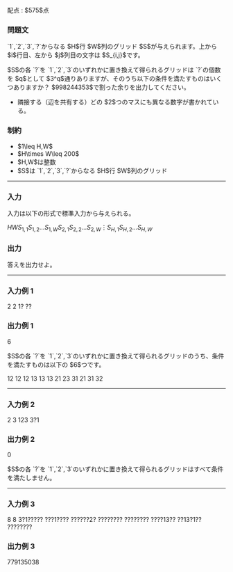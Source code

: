 
<div>

<span>

<span>

<p>
配点 : $575$点
</p>

<div>

<section>

### **問題文**

<p>
`1`,`2`,`3`,`?`からなる $H$行 $W$列のグリッド $S$が与えられます。上から $i$行目、左から $j$列目の文字は $S_{i,j}$です。
</p>

<p>
$S$の各 `?`を `1`,`2`,`3`のいずれかに置き換えて得られるグリッドは `?`の個数を $q$として $3^q$通りありますが、そのうち以下の条件を満たすものはいくつありますか？ $998244353$で割った余りを出力してください。
</p>

<ul>

<li>
隣接する（辺を共有する）どの $2$つのマスにも異なる数字が書かれている。
</li>

</ul>

</section>

</div>

<div>

<section>

### **制約**

<ul>

<li>
$1\leq H,W$
</li>

<li>
$H\times W\leq 200$
</li>

<li>
$H,W$は整数
</li>

<li>
$S$は `1`,`2`,`3`,`?`からなる $H$行 $W$列のグリッド
</li>

</ul>

</section>

</div>

---

<div>

<div>

<section>

### **入力**

<p>
入力は以下の形式で標準入力から与えられる。
</p>

<div>

$H$$W$$S_{1,1}S_{1,2}\ldots S_{1,W}$$S_{2,1}S_{2,2}\ldots S_{2,W}$$\vdots$$S_{H,1}S_{H,2}\ldots S_{H,W}$
</div>

</section>

</div>

<div>

<section>

### **出力**

<p>
答えを出力せよ。
</p>

</section>

</div>

</div>

---

<div>

<section>

### **入力例 1**

<div>

2 2
1?
??

</div>

</section>

</div>

<div>

<section>

### **出力例 1**

<div>

6

</div>

<p>
$S$の各 `?`を `1`,`2`,`3`のいずれかに置き換えて得られるグリッドのうち、条件を満たすものは以下の $6$つです。
</p>

<div>

12  12  12  13  13  13
21  23  31  21  31  32

</div>

</section>

</div>

---

<div>

<section>

### **入力例 2**

<div>

2 3
123
3?1

</div>

</section>

</div>

<div>

<section>

### **出力例 2**

<div>

0

</div>

<p>
$S$の各 `?`を `1`,`2`,`3`のいずれかに置き換えて得られるグリッドはすべて条件を満たしません。
</p>

</section>

</div>

---

<div>

<section>

### **入力例 3**

<div>

8 8
3?1?????
???1????
??????2?
????????
????????
????13??
??13?1??
????????

</div>

</section>

</div>

<div>

<section>

### **出力例 3**

<div>

779135038

</div>

</section>

</div>

</span>

</span>

</div>
